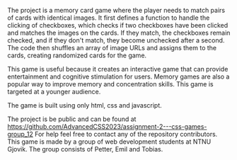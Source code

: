 The project is a memory card game where the player needs to match pairs of cards with identical images. It first defines a function to handle the clicking of checkboxes, which checks if two checkboxes have been clicked and matches the images on the cards. If they match, the checkboxes remain checked, and if they don't match, they become unchecked after a second. The code then shuffles an array of image URLs and assigns them to the cards, creating randomized cards for the game. 

This game is useful because it creates an interactive game that can provide entertainment and cognitive stimulation for users. Memory games are also a popular way to improve memory and concentration skills. This game is targeted at a younger audience. 

The game is built using only html, css and javascript.

The project is be public and can be found at https://github.com/AdvancedCSS2023/assignment-2---css-games-group_12 For help feel free to contact any of the repository contributors. This game is made by a group of web development students at NTNU Gjovik. The group consists of Petter, Emil and Tobias. 

